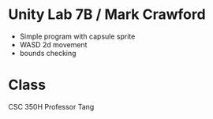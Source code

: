 # Unity Lab 7B / Mark Crawford
- Simple program with capsule sprite
- WASD 2d movement
- bounds checking


# Class
CSC 350H
Professor Tang

